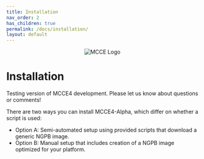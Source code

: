 ```yaml
---
title: Installation
nav_order: 2
has_children: true
permalink: /docs/installation/
layout: default
---
```


<p align="center">
  <img src="{{ '/docs/images/mcce_logo1.png' | relative_url }}" alt="MCCE Logo" style="max-width: 100%; height: auto;">
</p>

# Installation
Testing version of MCCE4 development. Please let us know about questions or comments! 

There are two ways you can install MCCE4-Alpha, which differ on whether a script is used: 
 * Option A: Semi-automated setup using provided scripts that download a generic NGPB image.
 * Option B: Manual setup that includes creation of a NGPB image optimized for your platform.
